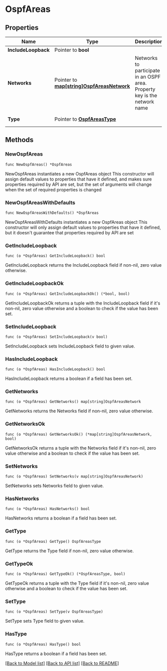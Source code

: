 # OspfAreas

## Properties

Name | Type | Description | Notes
------------ | ------------- | ------------- | -------------
**IncludeLoopback** | Pointer to **bool** |  | [optional] [default to false]
**Networks** | Pointer to [**map[string]OspfAreasNetwork**](OspfAreasNetwork.md) | Networks to participate in an OSPF area.  Property key is the network name | [optional] 
**Type** | Pointer to [**OspfAreasType**](OspfAreasType.md) |  | [optional] [default to OSPFAREASTYPE_DEFAULT]

## Methods

### NewOspfAreas

`func NewOspfAreas() *OspfAreas`

NewOspfAreas instantiates a new OspfAreas object
This constructor will assign default values to properties that have it defined,
and makes sure properties required by API are set, but the set of arguments
will change when the set of required properties is changed

### NewOspfAreasWithDefaults

`func NewOspfAreasWithDefaults() *OspfAreas`

NewOspfAreasWithDefaults instantiates a new OspfAreas object
This constructor will only assign default values to properties that have it defined,
but it doesn't guarantee that properties required by API are set

### GetIncludeLoopback

`func (o *OspfAreas) GetIncludeLoopback() bool`

GetIncludeLoopback returns the IncludeLoopback field if non-nil, zero value otherwise.

### GetIncludeLoopbackOk

`func (o *OspfAreas) GetIncludeLoopbackOk() (*bool, bool)`

GetIncludeLoopbackOk returns a tuple with the IncludeLoopback field if it's non-nil, zero value otherwise
and a boolean to check if the value has been set.

### SetIncludeLoopback

`func (o *OspfAreas) SetIncludeLoopback(v bool)`

SetIncludeLoopback sets IncludeLoopback field to given value.

### HasIncludeLoopback

`func (o *OspfAreas) HasIncludeLoopback() bool`

HasIncludeLoopback returns a boolean if a field has been set.

### GetNetworks

`func (o *OspfAreas) GetNetworks() map[string]OspfAreasNetwork`

GetNetworks returns the Networks field if non-nil, zero value otherwise.

### GetNetworksOk

`func (o *OspfAreas) GetNetworksOk() (*map[string]OspfAreasNetwork, bool)`

GetNetworksOk returns a tuple with the Networks field if it's non-nil, zero value otherwise
and a boolean to check if the value has been set.

### SetNetworks

`func (o *OspfAreas) SetNetworks(v map[string]OspfAreasNetwork)`

SetNetworks sets Networks field to given value.

### HasNetworks

`func (o *OspfAreas) HasNetworks() bool`

HasNetworks returns a boolean if a field has been set.

### GetType

`func (o *OspfAreas) GetType() OspfAreasType`

GetType returns the Type field if non-nil, zero value otherwise.

### GetTypeOk

`func (o *OspfAreas) GetTypeOk() (*OspfAreasType, bool)`

GetTypeOk returns a tuple with the Type field if it's non-nil, zero value otherwise
and a boolean to check if the value has been set.

### SetType

`func (o *OspfAreas) SetType(v OspfAreasType)`

SetType sets Type field to given value.

### HasType

`func (o *OspfAreas) HasType() bool`

HasType returns a boolean if a field has been set.


[[Back to Model list]](../README.md#documentation-for-models) [[Back to API list]](../README.md#documentation-for-api-endpoints) [[Back to README]](../README.md)


